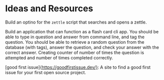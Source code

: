# Ideas and Resources
Build an optino for the `zettle` script that searches and opens a zettle.

Build an application that can function as a flash card cli app.
You should be able to type in question and answer from command line, and tag the question.
You should be able to retrieve a random question from the database (with tags), answer the question, and check your answer with the correct answer.
Creating counter of number of times the question is attempted and number of times completed correctly. 

[good first issue]{https://goodfirstissue.dev/}: A site to find a good first issue for your first open source project.


